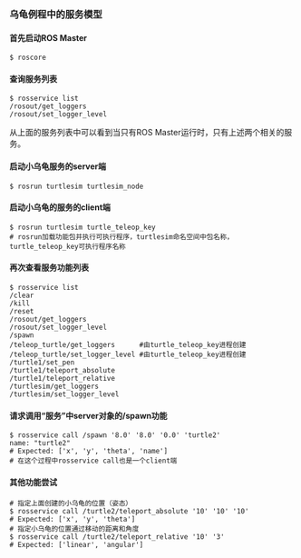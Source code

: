 ### 乌龟例程中的服务模型

#### 首先启动ROS Master

```shell
$ roscore
```

#### 查询服务列表

```shell
$ rosservice list
/rosout/get_loggers
/rosout/set_logger_level
```

从上面的服务列表中可以看到当只有ROS Master运行时，只有上述两个相关的服务。

#### 启动小乌龟服务的server端

```shell
$ rosrun turtlesim turtlesim_node
```

#### 启动小乌龟的服务的client端

```shell
$ rosrun turtlesim turtle_teleop_key
# rosrun加载功能包并执行可执行程序，turtlesim命名空间中包名称，turtle_teleop_key可执行程序名称
```

#### 再次查看服务功能列表

```shell
$ rosservice list
/clear
/kill
/reset
/rosout/get_loggers
/rosout/set_logger_level
/spawn
/teleop_turtle/get_loggers      #由turtle_teleop_key进程创建
/teleop_turtle/set_logger_level #由turtle_teleop_key进程创建
/turtle1/set_pen
/turtle1/teleport_absolute
/turtle1/teleport_relative
/turtlesim/get_loggers
/turtlesim/set_logger_level
```

#### 请求调用“服务”中server对象的/spawn功能

```shell
$ rosservice call /spawn '8.0' '8.0' '0.0' 'turtle2'
name: "turtle2"
# Expected: ['x', 'y', 'theta', 'name']
# 在这个过程中rosservice call也是一个client端
```

#### 其他功能尝试

```shell
# 指定上面创建的小乌龟的位置（姿态）
$ rosservice call /turtle2/teleport_absolute '10' '10' '10'
# Expected: ['x', 'y', 'theta']
# 指定小乌龟的位置通过移动的距离和角度
$ rosservice call /turtle2/teleport_relative '10' '3'
# Expected: ['linear', 'angular']
```





